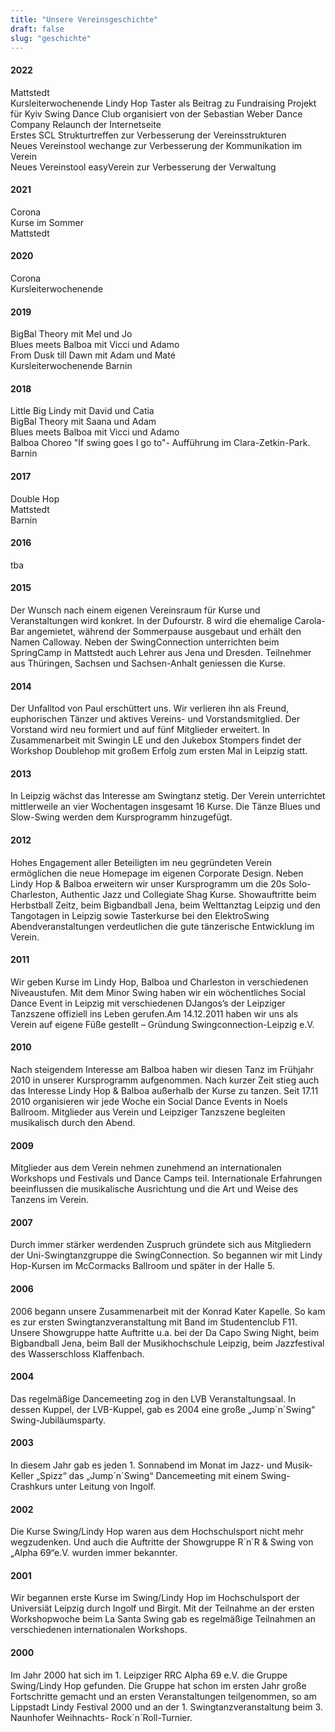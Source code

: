 ```yaml
---
title: "Unsere Vereinsgeschichte"
draft: false
slug: "geschichte"
---
```


#### 2022
Mattstedt  
Kursleiterwochenende
Lindy Hop Taster als Beitrag zu Fundraising Projekt für Kyiv Swing Dance Club organisiert von der Sebastian Weber Dance Company
Relaunch der Internetseite  
Erstes SCL Strukturtreffen zur Verbesserung der Vereinsstrukturen  
Neues Vereinstool wechange zur Verbesserung der Kommunikation im Verein  
Neues Vereinstool easyVerein zur Verbesserung der Verwaltung  


#### 2021
Corona  
Kurse im Sommer  
Mattstedt  

#### 2020
Corona  
Kursleiterwochenende

#### 2019
BigBal Theory mit Mel und Jo  
Blues meets Balboa mit Vicci und Adamo  
From Dusk till Dawn mit Adam und Maté  
Kursleiterwochenende
Barnin  

#### 2018
Little Big Lindy mit David und Catia  
BigBal Theory mit Saana und Adam  
Blues meets Balboa mit Vicci und Adamo  
Balboa Choreo "If swing goes I go to"- Aufführung im Clara-Zetkin-Park.  
Barnin  

#### 2017
Double Hop  
Mattstedt  
Barnin  

#### 2016
tba

#### 2015
Der Wunsch nach einem eigenen Vereinsraum für Kurse und Veranstaltungen wird konkret. In der Dufourstr. 8 wird die ehemalige Carola-Bar angemietet, während der Sommerpause ausgebaut und erhält den Namen Calloway.
Neben der SwingConnection unterrichten beim SpringCamp in Mattstedt auch Lehrer aus Jena und Dresden. Teilnehmer aus Thüringen, Sachsen und Sachsen-Anhalt geniessen die Kurse.

#### 2014
Der Unfalltod von Paul erschüttert uns. Wir verlieren ihn als Freund, euphorischen Tänzer und aktives Vereins- und Vorstandsmitglied. Der Vorstand wird neu formiert und auf fünf Mitglieder erweitert.
In Zusammenarbeit mit Swingin LE und den Jukebox Stompers findet der Workshop Doublehop mit großem Erfolg zum ersten Mal in Leipzig statt.

#### 2013
In Leipzig wächst das Interesse am Swingtanz stetig. Der Verein unterrichtet mittlerweile an vier Wochentagen insgesamt 16 Kurse. Die Tänze Blues und Slow-Swing werden dem Kursprogramm hinzugefügt.

#### 2012
Hohes Engagement aller Beteiligten im neu gegründeten Verein ermöglichen die neue Homepage im eigenen Corporate Design. Neben Lindy Hop & Balboa erweitern wir unser Kursprogramm um die 20s Solo-Charleston, Authentic Jazz und Collegiate Shag Kurse. Showauftritte beim Herbstball Zeitz, beim Bigbandball Jena, beim Welttanztag Leipzig und den Tangotagen in Leipzig sowie Tasterkurse bei den ElektroSwing Abendveranstaltungen verdeutlichen die gute tänzerische Entwicklung im Verein.

#### 2011
Wir geben Kurse im Lindy Hop, Balboa und Charleston in verschiedenen Niveaustufen. Mit dem Minor Swing haben wir ein wöchentliches Social Dance Event in Leipzig mit verschiedenen DJangos’s der Leipziger Tanzszene offiziell ins Leben gerufen.Am 14.12.2011 haben wir uns als Verein auf eigene Füße gestellt – Gründung Swingconnection-Leipzig e.V.

#### 2010
Nach steigendem Interesse am Balboa haben wir diesen Tanz im Frühjahr 2010 in unserer Kursprogramm aufgenommen. Nach kurzer Zeit stieg auch das Interesse Lindy Hop & Balboa außerhalb der Kurse zu tanzen. Seit 17.11 2010 organisieren wir jede Woche ein Social Dance Events in Noels Ballroom. Mitglieder aus Verein und Leipziger Tanzszene begleiten musikalisch durch den Abend.

#### 2009
Mitglieder aus dem Verein nehmen zunehmend an internationalen Workshops und Festivals und Dance Camps teil. Internationale Erfahrungen beeinflussen die musikalische Ausrichtung und die Art und Weise des Tanzens im Verein.

#### 2007
Durch immer stärker werdenden Zuspruch gründete sich aus Mitgliedern der Uni-Swingtanzgruppe die SwingConnection. So begannen wir mit Lindy Hop-Kursen im McCormacks Ballroom und später in der Halle 5.

#### 2006
2006 begann unsere Zusammenarbeit mit der Konrad Kater Kapelle. So kam es zur ersten Swingtanzveranstaltung mit Band im Studentenclub F11. Unsere Showgruppe hatte Auftritte u.a. bei der Da Capo Swing Night, beim Bigbandball Jena, beim Ball der Musikhochschule Leipzig, beim Jazzfestival des Wasserschloss Klaffenbach.

#### 2004
Das regelmäßige Dancemeeting zog in den LVB Veranstaltungsaal. In dessen Kuppel, der LVB-Kuppel, gab es 2004 eine große „Jump´n´Swing“ Swing-Jubiläumsparty.

#### 2003
In diesem Jahr gab es jeden 1. Sonnabend im Monat im Jazz- und Musik-Keller „Spizz“ das „Jump´n´Swing“ Dancemeeting mit einem Swing-Crashkurs unter Leitung von Ingolf.

#### 2002
Die Kurse Swing/Lindy Hop waren aus dem Hochschulsport nicht mehr wegzudenken. Und auch die Auftritte der Showgruppe R´n´R & Swing von „Alpha 69“e.V. wurden immer bekannter.

#### 2001

Wir begannen erste Kurse im Swing/Lindy Hop im Hochschulsport der Universiät Leipzig durch Ingolf und Birgit. Mit der Teilnahme an der ersten Workshopwoche beim La Santa Swing gab es regelmäßige Teilnahmen an verschiedenen internationalen Workshops.

#### 2000

Im Jahr 2000 hat sich im 1. Leipziger RRC Alpha 69 e.V. die Gruppe Swing/Lindy Hop gefunden. Die Gruppe hat schon im ersten Jahr große Fortschritte gemacht und an ersten Veranstaltungen teilgenommen, so am Lippstadt Lindy Festival 2000 und an der 1. Swingtanzveranstaltung beim 3. Naunhofer Weihnachts- Rock´n´Roll-Turnier.